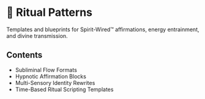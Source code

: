 # 🔮 Ritual Patterns

Templates and blueprints for Spirit-Wired™ affirmations, energy entrainment, and divine transmission.

## Contents
- Subliminal Flow Formats
- Hypnotic Affirmation Blocks
- Multi-Sensory Identity Rewrites
- Time-Based Ritual Scripting Templates
